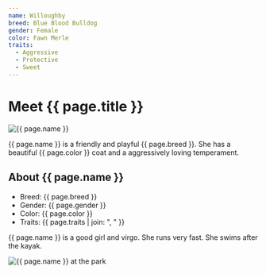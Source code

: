 ```yaml
---
name: Willoughby
breed: Blue Blood Bulldog
gender: Female
color: Fawn Merle
traits:
  - Aggressive
  - Protective
  - Sweet
---
```


# Meet {{ page.title }}

![{{ page.name }}](/path/to/willy-photo.jpg)

{{ page.name }} is a friendly and playful {{ page.breed }}. She has a beautiful {{ page.color }} coat and a aggressively loving temperament.

## About {{ page.name }}

- Breed: {{ page.breed }}
- Gender: {{ page.gender }}
- Color: {{ page.color }}
- Traits: {{ page.traits | join: ", " }}

{{ page.name }} is a good girl and virgo.  She runs very fast.  She swims after the kayak.

![{{ page.name }} at the park](/path/to/willy-park-photo.jpg)



